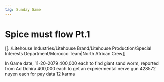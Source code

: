 ```yaml
---
tag: Sunday Game
---
```

# Spice must flow Pt.1
[[../Litehouse Industries/Litehouse Brand/Litehouse Production/Special Interests Department/Morocco Team|North African Crew]]

In Game date, 11-20-2079
400,000 each to find giant sand worm, reported from Ad Dchira
400,000 each to get an expeiermental nerve gun
428572 nuyen each for pay data
12 karma